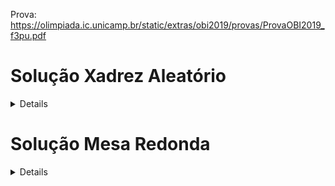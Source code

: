 Prova:
https://olimpiada.ic.unicamp.br/static/extras/obi2019/provas/ProvaOBI2019_f3pu.pdf

# Solução Xadrez Aleatório

<details>
<br>

Devemos imprimir a quantidade de estados válidos, observe que um estado difere de outro baseado na posição do rei e torres, assim, ignorando os peões, a quantidade de estados validos é a quantidade de maneiras diferentes que podemos posicionar o rei e as torres, dito isso, vamos começar dividimos o problema em 3 casos:

- **Nenhuma torre**:

	Nesse caso, apenas podemos colocar o rei em uma posição qualquer, como temos $N$ posições, teremos $N$ estados válidos.
	
- **Uma torre**:

	Nesse caso, colocando o rei em uma posição qualquer, teremos $N-1$ posições para a torre, assim a quantidade de estados validos é $N * (N-1)$.
	
	Observe que $N * (N-1) = \frac{N!}{(N-2)!} =  A^{N}_{2}$, ou seja, para casos assim, basta o arranjo da quantidade de espaços pela quantidade de peças. (Importante para o terceiro caso).
	
- **Duas torres**:

	Nesse caso, poderiamos continuar a ideia do caso anterior e supor que a quantidade de estados é $A^{N}_{3}$, no entanto temos a restrição que o rei deve estar entre as duas torres.
	
	Escolheremos uma das permutações possiveis dentro do $A^{N}_{3}$, por exemplo $a, b, c$ tal que  $0 \le a, b, c < N$, observe que $a, b, c$ não estão necessariamente em ordem, no entanto escolheremos o menor e o maior valor para serem colocadas as torres e o outro valor será colocado o rei, assim, satisfazemos a condição.
	
	
 	 No entanto, se escolhermos qualquer permutação dos valores {$a, b, c$}, por exemplo {$a, c, b$}, obteremos os mesmos restultados, o menor e o maior valor serão as torres e o outro valor será o rei, assim, estamos contando o mesmo estado válido diversas vezes.
 	 
	Portanto, basta eliminarmos as permutações nos quais os números se repetem, como são 3 peças, temos $3! = 6$ permutações repetidas de cada permutação possivel, basta então dividir o arranjo por 6.
	
	Logo o número de casos possiveis é $\frac{A^{N}_{3}}{6} = \frac{N!}{6 * (N-3)!} = \frac{N * (N-1) * (N-2)}{6}$.

	Note que $\frac{A^{N}_{3}}{6} = C^{N}_{3}$, pois a combinação tem o papel de tirar as permutações repetidas do arranjo.

### Código:

<details>
<summary>C++</summary>
<br>
	
``` C++
#include <bits/stdc++.h>
using namespace std;

#define ll long long

int main() {
    ll n, t;
    cin >> n >> t;

    if (t == 0) cout << n << endl;
    else if (t == 1) cout << n * (n-1) << endl;
    else if (t == 2) cout << (n * (n-1) * (n-2))/6 << endl;
}
```

</details>
<details>
<summary>Python3</summary>
<br>

``` python
n, t = map(int, input().split())

if t == 0:
	print(n)
else if t == 1:
	print(n * (n-1))
else if t == 2:
	print((n * (n-1) * (n-2))/6)
```

</details>

</details>

#  Solução Mesa Redonda

<details>
<br>

Começando pela Ana:

Para resolver basta notarmos que, com 3 cadeiras, a cada 3 cadeiras ela da uma volta e volta para posição 0, ou seja, a cadeira a qual ela vai sentar será $A \% 3$.

Para Beatriz a ideia é a mesma, ela sentara na cadeira $B \% 3$, a menos que a cadeira ja esteja ocupada, nesse caso, sentara na cadeira $(B+1) \% 3$.

Assim, o resultado é o valor diferente dos dois.

### Código:

<details>
<summary>Python3</summary>
<br>

```
a = int(input())  
b = int(input())  
  
a %= 3  
b = (b+1)%3 if b%3 == a else b%3  
  
for i in range(3):  
   if a != i != b:  
      print(i)
```

</details>

